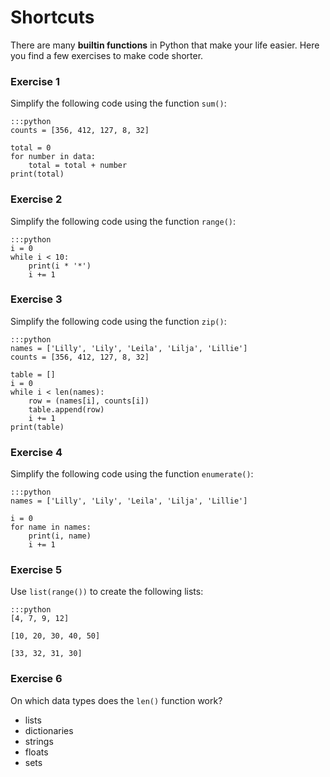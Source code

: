 
# Shortcuts

There are many **builtin functions** in Python that make your life easier.
Here you find a few exercises to make code shorter.

### Exercise 1

Simplify the following code using the function `sum()`:

    :::python
    counts = [356, 412, 127, 8, 32]

    total = 0
    for number in data:
        total = total + number
    print(total)

### Exercise 2

Simplify the following code using the function `range()`:

    :::python
    i = 0
    while i < 10:
        print(i * '*')
        i += 1

### Exercise 3

Simplify the following code using the function `zip()`:

    :::python
    names = ['Lilly', 'Lily', 'Leila', 'Lilja', 'Lillie']
    counts = [356, 412, 127, 8, 32]

    table = []
    i = 0
    while i < len(names):
        row = (names[i], counts[i])
        table.append(row)
        i += 1
    print(table)

### Exercise 4

Simplify the following code using the function `enumerate()`:

    :::python
    names = ['Lilly', 'Lily', 'Leila', 'Lilja', 'Lillie']

    i = 0
    for name in names:
        print(i, name)
        i += 1

### Exercise 5

Use `list(range())` to create the following lists:

    :::python
    [4, 7, 9, 12]
    
    [10, 20, 30, 40, 50]
    
    [33, 32, 31, 30]
    

### Exercise 6

On which data types does the `len()` function work?

* lists
* dictionaries
* strings
* floats
* sets

